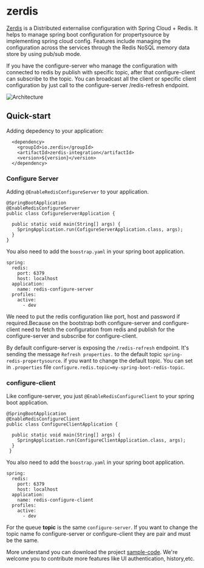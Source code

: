 # zerdis
[Zerdis](https://github.com/PheaSoy/zerdis) is a Distributed externalise configuration  with Spring Cloud + Redis. It helps to manage spring boot configuration for propertysource by implementing spring cloud config.
Features include managing the configuration across the services through the Redis NoSQL memory data store by using pub/sub mode.

If you have the configure-server who manage the configuration with connected to redis by publish with specific topic, after that configure-client can subscribe to the topic. You can broadcast all the client or specific client configuration by just call to the configure-server /redis-refresh endpoint.

<img src="https://user-images.githubusercontent.com/16829392/62006692-3d088c00-b16e-11e9-8564-3de740d53af3.png" alt="Architecture" />

## Quick-start

Adding depedency to your application:

```
  <dependency>  
    <groupId>io.zerdis</groupId>
    <artifactId>zerdis-integration</artifactId>
    <version>${version}</version>
  </dependency>
```

### Configure Server
Adding `@EnableRedisConfigureServer` to your application.
```
@SpringBootApplication
@EnableRedisConfigureServer
public class CofigureServerApplication {

  public static void main(String[] args) {
    SpringApplication.run(CofigureServerApplication.class, args);
  }
}
```
You also need to add the `boostrap.yaml` in your spring boot application.
```
spring:
  redis:
    port: 6379
    host: localhost
  application:
    name: redis-configure-server
  profiles:
    active:
      - dev
```
We need to put the redis configuration like port, host and password if required.Because on the bootstrap both configure-server and configure-client need to fetch the configuration from redis and publish for the configure-server and subscribe for configure-client.

By default configure-server is exposing the `/redis-refresh` endpoint. It's sending the message `Refresh properties.` to the default topic `spring-redis-propertysource`. if you want to change the default topic. You can set in `.properties` file
`configure.redis.topic=my-spring-boot-redis-topic`.


### configure-client
Like configure-server, you just `@EnableRedisConfigureClient` to your spring boot application.
```
@SpringBootApplication
@EnableRedisConfigureClient
public class ConfigureClientApplication {

  public static void main(String[] args) {
    SpringApplication.run(ConfigureClientApplication.class, args);
  }
 }
```
You also need to add the `boostrap.yaml` in your spring boot application. 
```
spring:
  redis:
    port: 6379
    host: localhost
  application:
    name: redis-configure-client
  profiles:
    active:
      - dev
```
For the queue **topic** is the same `configure-server`. If you want to change the topic name fo configure-server or configure-client they are pair and must be the same.

More understand you can download the project [sample-code](https://github.com/PheaSoy/zerdis/tree/master/sample-code).
We're welcome you to contribute more features like UI authentication, history,etc.

